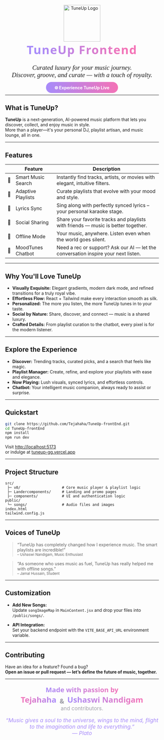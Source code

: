 <p align="center">
  <img src="https://user-images.githubusercontent.com/925708253/233780194-e9d3673e-6a6d-4eab-8b3c-0dfeaa7a0f6f.png" alt="TuneUp Logo" height="120"/><br>
  <span style="font-size:2.4rem;font-family:Montserrat,Segoe UI,Helvetica Neue,Arial,sans-serif;font-weight:800;background:linear-gradient(90deg,#a78bfa 10%,#f472b6 90%);color:transparent;-webkit-background-clip:text;background-clip:text;display:inline-block;letter-spacing:2px;">
    TuneUp Frontend
  </span>
</p>

<p align="center" style="font-family:Montserrat;font-size:1.3rem;">
  <em>Curated luxury for your music journey.<br>
  Discover, groove, and curate — with a touch of royalty.</em>
</p>

<p align="center">
  <a href="https://tuneup-gg.vercel.app" style="background:linear-gradient(90deg,#a78bfa,#f472b6);color:#fff;padding:0.7em 2em;border-radius:2em;font-weight:700;text-decoration:none;">
    🌐 Experience TuneUp Live
  </a>
</p>

---

## What is TuneUp?

**TuneUp** is a next-generation, AI-powered music platform that lets you discover, collect, and enjoy music in style.  
More than a player—it's your personal DJ, playlist artisan, and music lounge, all in one.

---

## Features

| &nbsp; | **Feature**          | **Description**                                                                         |
|:------:|----------------------|----------------------------------------------------------------------------------------|
| 💎     | Smart Music Search   | Instantly find tracks, artists, or movies with elegant, intuitive filters.             |
| 🎼     | Adaptive Playlists   | Curate playlists that evolve with your mood and style.                                 |
| 📝     | Lyrics Sync          | Sing along with perfectly synced lyrics – your personal karaoke stage.                 |
| 🤝     | Social Sharing       | Share your favorite tracks and playlists with friends — music is better together.      |
| 📴     | Offline Mode         | Your music, anywhere. Listen even when the world goes silent.                          |
| 🤖     | MoodTunes Chatbot    | Need a rec or support? Ask our AI — let the conversation inspire your next listen.     |

---

## Why You'll Love TuneUp

- **Visually Exquisite:** Elegant gradients, modern dark mode, and refined transitions for a truly royal vibe.
- **Effortless Flow:** React + Tailwind make every interaction smooth as silk.
- **Personalized:** The more you listen, the more TuneUp tunes in to your taste.
- **Social by Nature:** Share, discover, and connect — music is a shared luxury.
- **Crafted Details:** From playlist curation to the chatbot, every pixel is for the modern listener.

---

## Explore the Experience

- **Discover:** Trending tracks, curated picks, and a search that feels like magic.
- **Playlist Manager:** Create, refine, and explore your playlists with ease and elegance.
- **Now Playing:** Lush visuals, synced lyrics, and effortless controls.
- **Chatbot:** Your intelligent music companion, always ready to assist or surprise.

---

## Quickstart

```sh
git clone https://github.com/Tejahaha/TuneUp-frontEnd.git
cd TuneUp-frontEnd
npm install
npm run dev
```

Visit [http://localhost:5173](http://localhost:5173)  
or indulge at [tuneup-gg.vercel.app](https://tuneup-gg.vercel.app)

---

## Project Structure

```
src/
 ├─ v0/                   # Core music player & playlist logic
 ├─ Landercomponents/     # Landing and promo pages
 ├─ components/           # UI and authentication logic
public/
 └─ songs/                # Audio files and images
index.html
tailwind.config.js
```

---

## Voices of TuneUp

> “TuneUp has completely changed how I experience music. The smart playlists are incredible!”  
> <sub>– Ushaswi Nandigam, Music Enthusiast</sub>

> “As someone who uses music as fuel, TuneUp has really helped me with offline songs.”  
> <sub>– Jamal Hussain, Student</sub>

---

## Customization

- **Add New Songs:**  
  Update `songImageMap` in `MainContent.jsx` and drop your files into `/public/songs/`.

- **API Integration:**  
  Set your backend endpoint with the `VITE_BASE_API_URL` environment variable.

---

## Contributing

Have an idea for a feature? Found a bug?  
**Open an issue or pull request — let’s define the future of music, together.**

---

<p align="center" style="font-size:1.15rem;">
  <b style="background:linear-gradient(90deg,#a78bfa,#f472b6);color:transparent;-webkit-background-clip:text;background-clip:text;font-size:1.2em;font-family:Montserrat,Segoe UI,Helvetica Neue,Arial,sans-serif;padding:0 0.35em;">
    Made with passion by
  </b>
  <br>
  <a href="https://github.com/Tejahaha" style="background:linear-gradient(90deg,#f472b6,#a78bfa);color:transparent;-webkit-background-clip:text;background-clip:text;font-size:1.4em;font-weight:700;font-family:Montserrat,Segoe UI,Helvetica Neue,Arial,sans-serif;text-decoration:none;margin:0 0.2em;display:inline-block;">
    Tejahaha
  </a>
  <span style="font-size:1.2em;font-weight:800;color:#a1a1aa;vertical-align:middle;">&</span>
  <a href="https://github.com/ushaswi-nandigam" style="background:linear-gradient(90deg,#a78bfa,#f472b6);color:transparent;-webkit-background-clip:text;background-clip:text;font-size:1.4em;font-weight:700;font-family:Montserrat,Segoe UI,Helvetica Neue,Arial,sans-serif;text-decoration:none;margin:0 0.2em;display:inline-block;">
    Ushaswi Nandigam
  </a>
  <br>
  <span style="color:#a1a1aa;font-size:1.08rem;">and contributors.</span>
</p>

<p align="center" style="font-size:1.1rem;color:#a78bfa;">
  <em>“Music gives a soul to the universe, wings to the mind, flight to the imagination and life to everything.”<br>
  — Plato</em>
</p>
